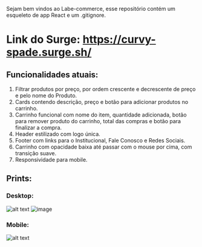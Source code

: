 Sejam bem vindos ao Labe-commerce, esse repositório contém um esqueleto de app React e um .gitignore.

# Link do Surge: https://curvy-spade.surge.sh/


## Funcionalidades atuais:
1. Filtrar produtos por preço, por ordem crescente e decrescente de preço e pelo nome do Produto.
2. Cards contendo descrição, preço e botão para adicionar produtos no carrinho.
3. Carrinho funcional com nome do item, quantidade adicionada, botão para remover produto do carrinho, total das compras e botão para finalizar a compra.
4. Header estilizado com logo única.
5. Footer com links para o Institucional, Fale Conosco e Redes Sociais.
6. Carrinho com opacidade baixa até passar com o mouse por cima, com transição suave.
7. Responsividade para mobile.

## Prints:
### Desktop:
![alt text](https://i.postimg.cc/sXJKbpSS/labspace.png)
![image](https://user-images.githubusercontent.com/85976494/150700839-b280d65d-8205-46ed-a990-b7927ec1657a.png)


### Mobile:
![alt text](https://i.postimg.cc/rwzNyDR6/labspace-Mobile.png)
